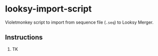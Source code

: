 # looksy-import-script

Violetmonkey script to import from sequence file (`.seq`) to Looksy Merger.

## Instructions

1. TK

<!-- TODO -->
